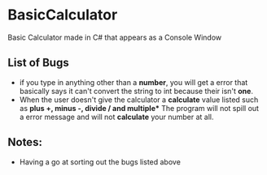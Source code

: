 # BasicCalculator
Basic Calculator made in C# that appears as a Console Window

## List of Bugs
- if you type in anything other than a **number**, you will get a error that basically says it can't convert the string to int because their isn't **one**.
- When the user doesn't give the calculator a **calculate** value listed such as __plus +, minus -, divide / and multiple*__ The program will not spill out a error message and will not **calculate** your number at all.

## Notes:
- Having a go at sorting out the bugs listed above

<blockquote class="imgur-embed-pub" lang="en" data-id="tuTclqx"><a href="//imgur.com/tuTclqx"></a></blockquote><script async src="//s.imgur.com/min/embed.js" charset="utf-8"></script>
